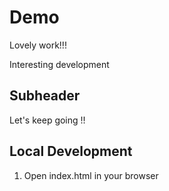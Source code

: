 # Demo

Lovely work!!!

Interesting development

## Subheader

Let's keep going !!

## Local Development

1. Open index.html in your browser
